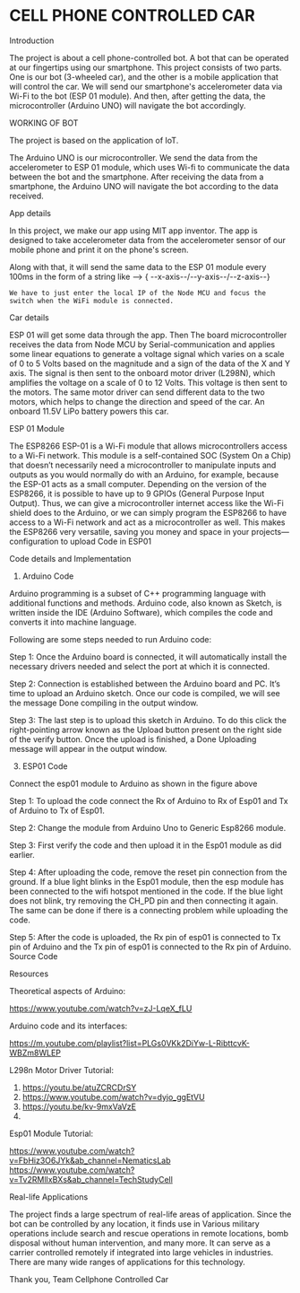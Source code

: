 # CELL PHONE CONTROLLED CAR

Introduction

The project is about a cell phone-controlled bot. A bot that can be operated at our fingertips using our smartphone.  This project consists of two parts. One is our bot (3-wheeled car), and the other is a mobile application that will control the car. We will send our smartphone's accelerometer data via Wi-Fi to the bot (ESP 01 module). And then, after getting the data, the microcontroller (Arduino UNO) will navigate the bot accordingly.

WORKING OF BOT

The project is based on the application of IoT.

The  Arduino UNO is our microcontroller. We send the data from the accelerometer to ESP 01 module, which uses Wi-fi to communicate the data between the bot and the smartphone. After receiving the data from a smartphone, the Arduino UNO will navigate the bot according to the data received.

App details

In this project, we make our app using MIT app inventor. The app is designed to take accelerometer data from the accelerometer sensor of our mobile phone and print it on the phone's screen.

Along with that, it will send the same data to the ESP 01 module every 100ms in the form of a string like -->
{ --x-axis--/--y-axis--/--z-axis--}  

 	We have to just enter the local IP of the Node MCU and focus the switch when the WiFi module is connected.
  

Car details

ESP 01 will get some data through the app. Then The board microcontroller receives the data from Node MCU by Serial-communication and applies some linear equations to generate a voltage signal which varies on a scale of 0 to 5 Volts based on the magnitude and a sign of the data of the X and Y axis. The signal is then sent to the onboard motor driver (L298N), which amplifies the voltage on a scale of 0 to 12 Volts. This voltage is then sent to the motors. The same motor driver can send different data to the two motors, which helps to change the direction and speed of the car. An onboard 11.5V LiPo battery powers this car.

ESP 01 Module

The ESP8266 ESP-01 is a Wi-Fi module that allows microcontrollers access to a Wi-Fi network. This module is a self-contained SOC (System On a Chip) that doesn’t necessarily need a microcontroller to manipulate inputs and outputs as you would normally do with an Arduino, for example, because the ESP-01 acts as a small computer. Depending on the version of the ESP8266, it is possible to have up to 9 GPIOs (General Purpose Input Output). Thus, we can give a microcontroller internet access like the Wi-Fi shield does to the Arduino, or we can simply program the ESP8266 to have access to a Wi-Fi network and act as a microcontroller as well. This makes the ESP8266 very versatile, saving you money and space in your projects—configuration to upload Code in ESP01


Code details and Implementation

1. Arduino Code

Arduino programming is a subset of C++ programming language with additional functions and methods. Arduino code, also known as Sketch, is written inside the IDE (Arduino Software), which compiles the code and converts it into machine language.

Following are some steps needed to run Arduino code:

Step 1:  Once the Arduino board is connected, it will automatically install the necessary drivers needed and select the port at which it is connected.

Step 2: Connection is established between the Arduino board and PC. It’s time to upload an Arduino sketch.
Once our code is compiled, we will see the message Done compiling in the output window.

Step 3: The last step is to upload this sketch in Arduino. To do this click the right-pointing arrow known as the Upload button present on the right side of the verify button. Once the upload is finished, a Done Uploading message will appear in the output window.


3. ESP01 Code
   
Connect the esp01 module to Arduino as shown in the figure above

Step 1: To upload the code connect the Rx of Arduino to Rx of Esp01 and Tx of Arduino to Tx of Esp01.

Step 2: Change the module from Arduino Uno to Generic Esp8266 module.

Step 3: First verify the code and then upload it in the Esp01 module as did earlier.

Step 4: After uploading the code, remove the reset pin connection from the ground. If a blue light blinks in the Esp01 module, then the esp module has been connected to the wifi hotspot mentioned in the code. If the blue light does not blink, try removing the CH_PD pin and then connecting it again. The same can be done if there is a connecting problem while uploading the code.

Step 5: After the code is uploaded, the Rx pin of esp01 is connected to Tx pin of Arduino and the Tx pin of esp01 is connected to the Rx pin of Arduino.
Source Code



Resources  

Theoretical aspects of Arduino:

https://www.youtube.com/watch?v=zJ-LqeX_fLU

Arduino code and its interfaces:

https://m.youtube.com/playlist?list=PLGs0VKk2DiYw-L-RibttcvK-WBZm8WLEP

L298n Motor Driver Tutorial:

1. https://youtu.be/atuZCRCDrSY
2. https://www.youtube.com/watch?v=dyjo_ggEtVU
3. https://youtu.be/kv-9mxVaVzE
4. 
Esp01 Module Tutorial:

https://www.youtube.com/watch?v=FbHiz3O6JYk&ab_channel=NematicsLab
https://www.youtube.com/watch?v=Tv2RMlIxBXs&ab_channel=TechStudyCell

Real-life Applications

The project finds a large spectrum of real-life areas of application. Since the bot can be controlled by any location, it finds use in 
Various military operations include search and rescue operations in remote locations, bomb disposal without human intervention, and many more.
It can serve as a carrier controlled remotely if integrated into large vehicles in industries.
There are many wide ranges of applications for this technology.



Thank you, 
Team Cellphone Controlled Car
